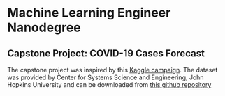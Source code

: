 # Machine Learning Engineer Nanodegree
## Capstone Project: COVID-19 Cases Forecast

The capstone project was inspired by this [Kaggle campaign](https://www.kaggle.com/covid19). The dataset was provided by Center for Systems Science and Engineering, John Hopkins University and can be downloaded from [this github repository](https://github.com/CSSEGISandData/COVID-19)